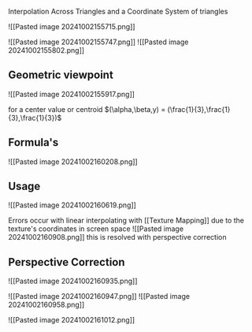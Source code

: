 Interpolation Across Triangles and a Coordinate System of triangles

![[Pasted image 20241002155715.png]]

![[Pasted image 20241002155747.png]]
![[Pasted image 20241002155802.png]]

## Geometric viewpoint 

![[Pasted image 20241002155917.png]]

for a center value or centroid $(\alpha,\beta,y) = (\frac{1}{3},\frac{1}{3},\frac{1}{3})$  

## Formula's 

![[Pasted image 20241002160208.png]]

## Usage 

![[Pasted image 20241002160619.png]]

Errors occur with linear interpolating with [[Texture Mapping]] due to the texture's coordinates in screen space
![[Pasted image 20241002160908.png]]
this is resolved with perspective correction 

## Perspective Correction

![[Pasted image 20241002160935.png]]

![[Pasted image 20241002160947.png]]
![[Pasted image 20241002160958.png]]

![[Pasted image 20241002161012.png]]